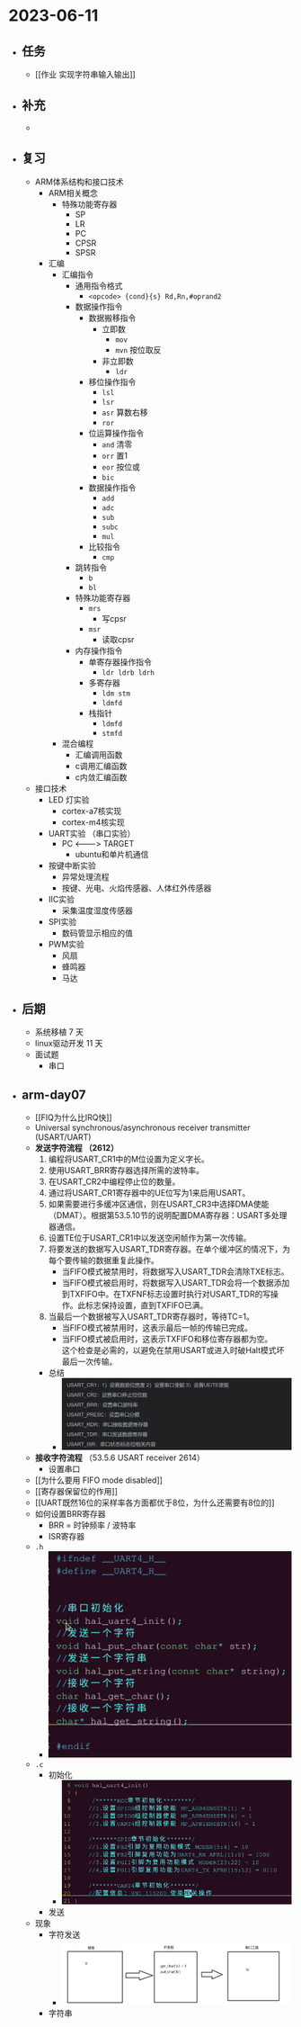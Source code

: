 # 2023-06-11

- ## 任务
	- [[作业 实现字符串输入输出]]
- ## 补充
	- 
- ## 复习
	- ARM体系结构和接口技术
		- ARM相关概念
			- 特殊功能寄存器
				- SP
				- LR
				- PC
				- CPSR
				- SPSR
		- 汇编
			- 汇编指令
				- 通用指令格式
					- `<opcode> {cond}{s} Rd,Rn,#oprand2`
				- 数据操作指令
					- 数据搬移指令
						- 立即数
							- `mov`
							- `mvn` 按位取反
						- 非立即数
							- `ldr`
					- 移位操作指令
						- `lsl`
						- `lsr`
						- `asr` 算数右移
						- `ror`
					- 位运算操作指令
						- `and` 清零
						- `orr` 置1
						- `eor` 按位或
						- `bic`
					- 数据操作指令
						- `add`
						- `adc`
						- `sub`
						- `subc`
						- `mul`
					- 比较指令
						- `cmp`
				- 跳转指令
					- `b`
					- `bl`
				- 特殊功能寄存器
					- `mrs`
						- 写cpsr
					- `msr`
						- 读取cpsr
				- 内存操作指令
					- 单寄存器操作指令
						- `ldr ldrb ldrh`
					- 多寄存器
						- `ldm stm`
						- `ldmfd`
					- 栈指针
						- `ldmfd`
						- `stmfd`
			- 混合编程
				- 汇编调用函数
				- c调用汇编函数
				- c内敛汇编函数
	- 接口技术
		- LED 灯实验
			- cortex-a7核实现
			- cortex-m4核实现
		- UART实验 （串口实验）
			- PC <---> TARGET
				- ubuntu和单片机通信
		- 按键中断实验
			- 异常处理流程
			- 按键、光电、火焰传感器、人体红外传感器
		- IIC实验
			- 采集温度湿度传感器
		- SPI实验
			- 数码管显示相应的值
		- PWM实验
			- 风扇
			- 蜂鸣器
			- 马达
- ## 后期
	- 系统移植 7 天
	- linux驱动开发 11 天
	- 面试题
		- 串口 
- ## arm-day07
	- [[FIQ为什么比IRQ快]]
	- Universal synchronous/asynchronous receiver transmitter (USART/UART)
	- **发送字符流程 （2612）**
		1. 编程将USART_CR1中的M位设置为定义字长。  
		2. 使用USART_BRR寄存器选择所需的波特率。  
		3. 在USART_CR2中编程停止位的数量。  
		4. 通过将USART_CR1寄存器中的UE位写为1来启用USART。  
		5. 如果需要进行多缓冲区通信，则在USART_CR3中选择DMA使能（DMAT）。根据第53.5.10节的说明配置DMA寄存器：USART多处理器通信。  
		6. 设置TE位于USART_CR1中以发送空闲帧作为第一次传输。  
		7. 将要发送的数据写入USART_TDR寄存器。在单个缓冲区的情况下，为每个要传输的数据重复此操作。
			- 当FIFO模式被禁用时，将数据写入USART_TDR会清除TXE标志。
			- 当FIFO模式被启用时，将数据写入USART_TDR会将一个数据添加到TXFIFO中。在TXFNF标志设置时执行对USART_TDR的写操作。此标志保持设置，直到TXFIFO已满。  
		8. 当最后一个数据被写入USART_TDR寄存器时，等待TC=1。
			- 当FIFO模式被禁用时，这表示最后一帧的传输已完成。
			- 当FIFO模式被启用时，这表示TXFIFO和移位寄存器都为空。  
			    这个检查是必需的，以避免在禁用USART或进入时破Halt模式坏最后一次传输。
		- 总结
			- ![](assets/20230611112019829.png)
	- **接收字符流程**   （53.5.6  USART receiver 2614）
		- 设置串口
	- [[为什么要用 FIFO mode disabled]]
	- [[寄存器保留位的作用]]
	- [[UART既然16位的采样率各方面都优于8位，为什么还需要有8位的]]
	- 如何设置BRR寄存器
		- BRR = 时钟频率 / 波特率
		- ISR寄存器
	- `.h`
		- ![](assets/20230611140641652.png)
	- `.c`
		- 初始化
			- ![](assets/20230611143632272.png)
		- 发送
	- 现象
		- 字符发送
			- ![](assets/20230611145335107.png)
		- 字符串
